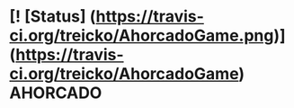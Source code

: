 [! [Status] (https://travis-ci.org/treicko/AhorcadoGame.png)] (https://travis-ci.org/treicko/AhorcadoGame)
AHORCADO 
========
